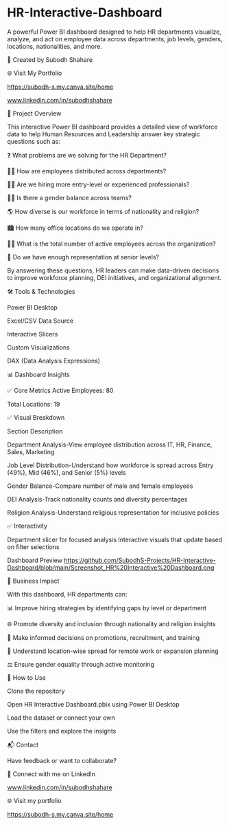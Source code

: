 # HR-Interactive-Dashboard
A powerful Power BI dashboard designed to help HR departments visualize, analyze, and act on employee data across departments, job levels, genders, locations, nationalities, and more.

🔗 Created by Subodh Shahare

🌐 Visit My Portfolio

https://subodh-s.my.canva.site/home

www.linkedin.com/in/subodhshahare

📌 Project Overview

This interactive Power BI dashboard provides a detailed view of workforce data to help Human Resources and Leadership answer key strategic questions such as:

❓ What problems are we solving for the HR Department?

👨‍💼 How are employees distributed across departments?

🧑‍🔧 Are we hiring more entry-level or experienced professionals?

👩‍👧 Is there a gender balance across teams?

🌎 How diverse is our workforce in terms of nationality and religion?

🏙️ How many office locations do we operate in?

🧑‍💻 What is the total number of active employees across the organization?

🔄 Do we have enough representation at senior levels?

By answering these questions, HR leaders can make data-driven decisions to improve workforce planning, DEI initiatives, and organizational alignment.

🛠️ Tools & Technologies

Power BI Desktop

Excel/CSV Data Source

Interactive Slicers 

Custom Visualizations

DAX (Data Analysis Expressions)


📊 Dashboard Insights

✅ Core Metrics
Active Employees: 80

Total Locations: 19

✅ Visual Breakdown

Section	Description

Department Analysis-View employee distribution across IT, HR, Finance, Sales, Marketing

Job Level Distribution-Understand how workforce is spread across Entry (49%), Mid (46%), and Senior (5%) levels

Gender Balance-Compare number of male and female employees

DEI Analysis-Track nationality counts and diversity percentages

Religion Analysis-Understand religious representation for inclusive policies

✅ Interactivity

Department slicer for focused analysis
Interactive visuals that update based on filter selections

Dashboard Preview
https://github.com/SubodhS-Projects/HR-Interactive-Dashboard/blob/main/Screenshot_HR%20Interactive%20Dashboard.png

🎯 Business Impact

With this dashboard, HR departments can:

📊 Improve hiring strategies by identifying gaps by level or department

🌐 Promote diversity and inclusion through nationality and religion insights

🧠 Make informed decisions on promotions, recruitment, and training

🏢 Understand location-wise spread for remote work or expansion planning

⚖️ Ensure gender equality through active monitoring

🚀 How to Use

Clone the repository

Open HR Interactive Dashboard.pbix using Power BI Desktop

Load the dataset or connect your own

Use the filters and explore the insights

📬 Contact

Have feedback or want to collaborate?

📧 Connect with me on LinkedIn 

www.linkedin.com/in/subodhshahare

🌐 Visit my portfolio 

https://subodh-s.my.canva.site/home



